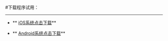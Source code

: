 #下载程序试用：
- - - - - 

- ** [iOS系统点击下载](itms-services://?action=download-manifest&url=https://raw.githubusercontent.com/qiaofeiHS/IPA/master/ipa.plist)**

- ** [Android系统点击下载](https://github.com/qiaofeiHS/IPA/blob/master/im-release.apk)**
